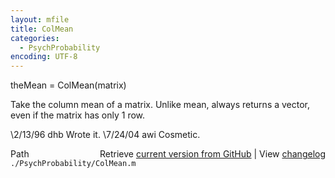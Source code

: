 ```yaml
---
layout: mfile
title: ColMean
categories:
  - PsychProbability
encoding: UTF-8
---
```


theMean = ColMean(matrix)

Take the column mean of a matrix.  Unlike mean, always returns a vector,
even if the matrix has only 1 row.

\2/13/96     dhb     Wrote it.
\7/24/04       awi     Cosmetic.


<div class="code_header" style="text-align:right;">
  <span style="float:left;">Path&nbsp;&nbsp;</span> <span class="counter">Retrieve <a href=
  "https://raw.github.com/Psychtoolbox-3/Psychtoolbox-3/beta/./PsychProbability/ColMean.m">current version from GitHub</a> | View <a href=
  "https://github.com/Psychtoolbox-3/Psychtoolbox-3/commits/beta/./PsychProbability/ColMean.m">changelog</a></span>
</div>
<div class="code">
  <code>./PsychProbability/ColMean.m</code>
</div>
